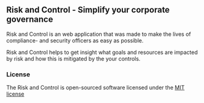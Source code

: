 ## Risk and Control - Simplify your corporate governance 

Risk and Control is an web application that was made to make the lives of compliance- and security officers as easy as possible. 

Risk and Control helps to get insight what goals and resources are impacted by risk and how this is mitigated by the your controls. 

### License

The Risk and Control is open-sourced software licensed under the [MIT license](http://opensource.org/licenses/MIT)